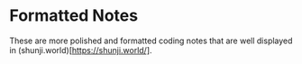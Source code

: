 # Formatted Notes
These are more polished and formatted coding notes that are well displayed in (shunji.world)[https://shunji.world/].